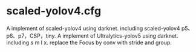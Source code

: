 # scaled-yolov4.cfg
A implement of scaled-yolov4 using darknet. including scaled-yolov4 p5、p6、p7，CSP，tiny.
A implement of Ultralytics-yolov5 using darknet. including s m l x. replace the Focus by conv with stride and group.

